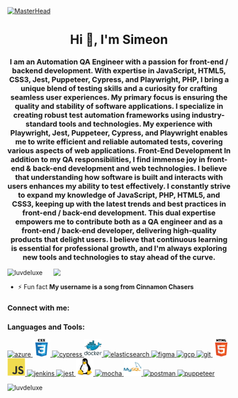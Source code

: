 [![MasterHead](https://media.licdn.com/dms/image/C4D12AQHwSZVIVHTH1w/article-cover_image-shrink_720_1280/0/1623817393189?e=2147483647&v=beta&t=0AzufAuGsnM73zspPzihC17A_L5nrBGrYyYcPi1AnXQ)](https://github.com/LuvDeluxe)



<h1 align="center">Hi 👋, I'm Simeon</h1>
<h3 align="center">I am an Automation QA Engineer with a passion for front-end / backend development. With expertise in JavaScript, HTML5, CSS3, Jest, Puppeteer, Cypress, and Playwright, PHP, I bring a unique blend of testing skills and a curiosity for crafting seamless user experiences. My primary focus is ensuring the quality and stability of software applications. I specialize in creating robust test automation frameworks using industry-standard tools and technologies. My experience with Playwright, Jest, Puppeteer, Cypress, and Playwright enables me to write efficient and reliable automated tests, covering various aspects of web applications. Front-End Development In addition to my QA responsibilities, I find immense joy in front-end & back-end development and web technologies. I believe that understanding how software is built and interacts with users enhances my ability to test effectively. I constantly strive to expand my knowledge of JavaScript, PHP, HTML5, and CSS3, keeping up with the latest trends and best practices in front-end / back-end development. This dual expertise empowers me to contribute both as a QA engineer and as a front-end / back-end developer, delivering high-quality products that delight users. I believe that continuous learning is essential for professional growth, and I'm always exploring new tools and technologies to stay ahead of the curve.</h3>

<img align="right" width="400" src="https://i.seadn.io/gae/grHHS7VLjgmEDagQ7nBar0sFHb0c-BP7v_w_R8aJVpaMrCzk-Yd_CCp3cO9PFlzuDBc_NPLyaZwJpS_Fvz-mHPdl2hs4ukP0e334vw?auto=format&dpr=1&w=1000">

<p align="left"> <img src="https://komarev.com/ghpvc/?username=luvdeluxe&label=Profile%20views&color=0e75b6&style=flat" alt="luvdeluxe" /> </p>

- ⚡ Fun fact **My username is a song from Cinnamon Chasers**

<h3 align="left">Connect with me:</h3>
<p align="left">
</p>

<h3 align="left">Languages and Tools:</h3>
<p align="left"> <a href="https://azure.microsoft.com/en-in/" target="_blank" rel="noreferrer"> <img src="https://www.vectorlogo.zone/logos/microsoft_azure/microsoft_azure-icon.svg" alt="azure" width="40" height="40"/> </a> <a href="https://www.w3schools.com/css/" target="_blank" rel="noreferrer"> <img src="https://raw.githubusercontent.com/devicons/devicon/master/icons/css3/css3-original-wordmark.svg" alt="css3" width="40" height="40"/> </a> <a href="https://www.cypress.io" target="_blank" rel="noreferrer"> <img src="https://raw.githubusercontent.com/simple-icons/simple-icons/6e46ec1fc23b60c8fd0d2f2ff46db82e16dbd75f/icons/cypress.svg" alt="cypress" width="40" height="40"/> </a> <a href="https://www.docker.com/" target="_blank" rel="noreferrer"> <img src="https://raw.githubusercontent.com/devicons/devicon/master/icons/docker/docker-original-wordmark.svg" alt="docker" width="40" height="40"/> </a> <a href="https://www.elastic.co" target="_blank" rel="noreferrer"> <img src="https://www.vectorlogo.zone/logos/elastic/elastic-icon.svg" alt="elasticsearch" width="40" height="40"/> </a> <a href="https://www.figma.com/" target="_blank" rel="noreferrer"> <img src="https://www.vectorlogo.zone/logos/figma/figma-icon.svg" alt="figma" width="40" height="40"/> </a> <a href="https://cloud.google.com" target="_blank" rel="noreferrer"> <img src="https://www.vectorlogo.zone/logos/google_cloud/google_cloud-icon.svg" alt="gcp" width="40" height="40"/> </a> <a href="https://git-scm.com/" target="_blank" rel="noreferrer"> <img src="https://www.vectorlogo.zone/logos/git-scm/git-scm-icon.svg" alt="git" width="40" height="40"/> </a> <a href="https://www.w3.org/html/" target="_blank" rel="noreferrer"> <img src="https://raw.githubusercontent.com/devicons/devicon/master/icons/html5/html5-original-wordmark.svg" alt="html5" width="40" height="40"/> </a> <a href="https://developer.mozilla.org/en-US/docs/Web/JavaScript" target="_blank" rel="noreferrer"> <img src="https://raw.githubusercontent.com/devicons/devicon/master/icons/javascript/javascript-original.svg" alt="javascript" width="40" height="40"/> </a> <a href="https://www.jenkins.io" target="_blank" rel="noreferrer"> <img src="https://www.vectorlogo.zone/logos/jenkins/jenkins-icon.svg" alt="jenkins" width="40" height="40"/> </a> <a href="https://jestjs.io" target="_blank" rel="noreferrer"> <img src="https://www.vectorlogo.zone/logos/jestjsio/jestjsio-icon.svg" alt="jest" width="40" height="40"/> </a> <a href="https://www.linux.org/" target="_blank" rel="noreferrer"> <img src="https://raw.githubusercontent.com/devicons/devicon/master/icons/linux/linux-original.svg" alt="linux" width="40" height="40"/> </a> <a href="https://mochajs.org" target="_blank" rel="noreferrer"> <img src="https://www.vectorlogo.zone/logos/mochajs/mochajs-icon.svg" alt="mocha" width="40" height="40"/> </a> <a href="https://www.mysql.com/" target="_blank" rel="noreferrer"> <img src="https://raw.githubusercontent.com/devicons/devicon/master/icons/mysql/mysql-original-wordmark.svg" alt="mysql" width="40" height="40"/> </a> <a href="https://postman.com" target="_blank" rel="noreferrer"> <img src="https://www.vectorlogo.zone/logos/getpostman/getpostman-icon.svg" alt="postman" width="40" height="40"/> </a> <a href="https://github.com/puppeteer/puppeteer" target="_blank" rel="noreferrer"> <img src="https://www.vectorlogo.zone/logos/pptrdev/pptrdev-official.svg" alt="puppeteer" width="40" height="40"/> </a> </a> </p>

<p><img align="center" src="https://github-readme-stats.vercel.app/api/top-langs?username=luvdeluxe&show_icons=true&locale=en&layout=compact" alt="luvdeluxe" /></p>
